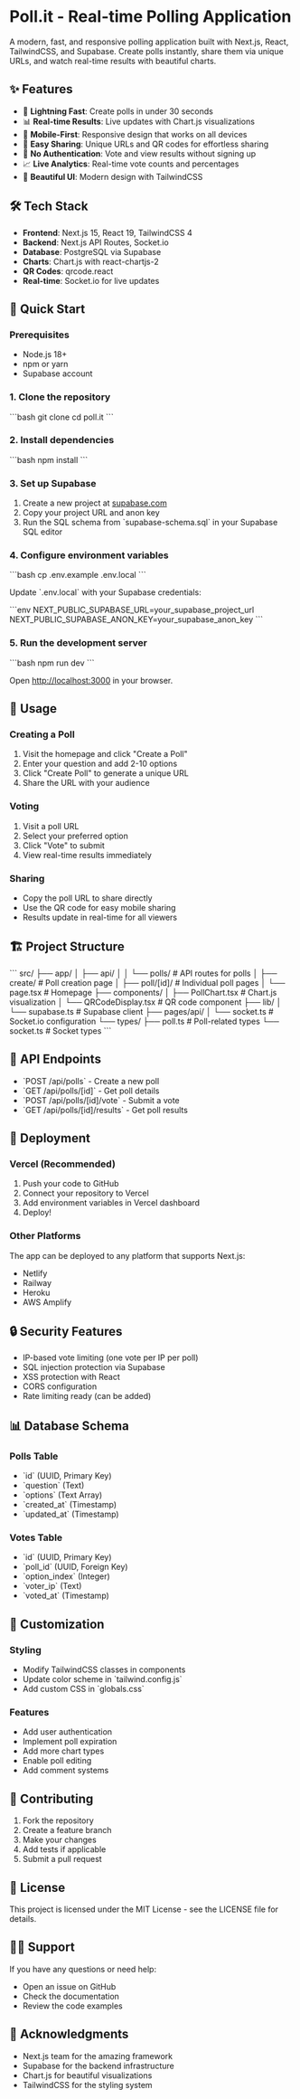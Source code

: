 # Poll.it - Real-time Polling Application

A modern, fast, and responsive polling application built with Next.js, React, TailwindCSS, and Supabase. Create polls instantly, share them via unique URLs, and watch real-time results with beautiful charts.

## ✨ Features

- 🚀 **Lightning Fast**: Create polls in under 30 seconds
- 📊 **Real-time Results**: Live updates with Chart.js visualizations
- 📱 **Mobile-First**: Responsive design that works on all devices
- 🔗 **Easy Sharing**: Unique URLs and QR codes for effortless sharing
- 🚫 **No Authentication**: Vote and view results without signing up
- 📈 **Live Analytics**: Real-time vote counts and percentages
- 🎨 **Beautiful UI**: Modern design with TailwindCSS

## 🛠 Tech Stack

- **Frontend**: Next.js 15, React 19, TailwindCSS 4
- **Backend**: Next.js API Routes, Socket.io
- **Database**: PostgreSQL via Supabase
- **Charts**: Chart.js with react-chartjs-2
- **QR Codes**: qrcode.react
- **Real-time**: Socket.io for live updates

## 🚀 Quick Start

### Prerequisites

- Node.js 18+ 
- npm or yarn
- Supabase account

### 1. Clone the repository

\`\`\`bash
git clone <repository-url>
cd poll.it
\`\`\`

### 2. Install dependencies

\`\`\`bash
npm install
\`\`\`

### 3. Set up Supabase

1. Create a new project at [supabase.com](https://supabase.com)
2. Copy your project URL and anon key
3. Run the SQL schema from \`supabase-schema.sql\` in your Supabase SQL editor

### 4. Configure environment variables

\`\`\`bash
cp .env.example .env.local
\`\`\`

Update \`.env.local\` with your Supabase credentials:

\`\`\`env
NEXT_PUBLIC_SUPABASE_URL=your_supabase_project_url
NEXT_PUBLIC_SUPABASE_ANON_KEY=your_supabase_anon_key
\`\`\`

### 5. Run the development server

\`\`\`bash
npm run dev
\`\`\`

Open [http://localhost:3000](http://localhost:3000) in your browser.

## 📖 Usage

### Creating a Poll

1. Visit the homepage and click "Create a Poll"
2. Enter your question and add 2-10 options
3. Click "Create Poll" to generate a unique URL
4. Share the URL with your audience

### Voting

1. Visit a poll URL
2. Select your preferred option
3. Click "Vote" to submit
4. View real-time results immediately

### Sharing

- Copy the poll URL to share directly
- Use the QR code for easy mobile sharing
- Results update in real-time for all viewers

## 🏗 Project Structure

\`\`\`
src/
├── app/
│   ├── api/
│   │   └── polls/              # API routes for polls
│   ├── create/                 # Poll creation page
│   ├── poll/[id]/             # Individual poll pages
│   └── page.tsx               # Homepage
├── components/
│   ├── PollChart.tsx          # Chart.js visualization
│   └── QRCodeDisplay.tsx      # QR code component
├── lib/
│   └── supabase.ts            # Supabase client
├── pages/api/
│   └── socket.ts              # Socket.io configuration
└── types/
    ├── poll.ts                # Poll-related types
    └── socket.ts              # Socket types
\`\`\`

## 🔧 API Endpoints

- \`POST /api/polls\` - Create a new poll
- \`GET /api/polls/[id]\` - Get poll details
- \`POST /api/polls/[id]/vote\` - Submit a vote
- \`GET /api/polls/[id]/results\` - Get poll results

## 🚀 Deployment

### Vercel (Recommended)

1. Push your code to GitHub
2. Connect your repository to Vercel
3. Add environment variables in Vercel dashboard
4. Deploy!

### Other Platforms

The app can be deployed to any platform that supports Next.js:
- Netlify
- Railway
- Heroku
- AWS Amplify

## 🔒 Security Features

- IP-based vote limiting (one vote per IP per poll)
- SQL injection protection via Supabase
- XSS protection with React
- CORS configuration
- Rate limiting ready (can be added)

## 📊 Database Schema

### Polls Table
- \`id\` (UUID, Primary Key)
- \`question\` (Text)
- \`options\` (Text Array)
- \`created_at\` (Timestamp)
- \`updated_at\` (Timestamp)

### Votes Table
- \`id\` (UUID, Primary Key) 
- \`poll_id\` (UUID, Foreign Key)
- \`option_index\` (Integer)
- \`voter_ip\` (Text)
- \`voted_at\` (Timestamp)

## 🎨 Customization

### Styling
- Modify TailwindCSS classes in components
- Update color scheme in \`tailwind.config.js\`
- Add custom CSS in \`globals.css\`

### Features
- Add user authentication
- Implement poll expiration
- Add more chart types
- Enable poll editing
- Add comment systems

## 🤝 Contributing

1. Fork the repository
2. Create a feature branch
3. Make your changes
4. Add tests if applicable
5. Submit a pull request

## 📄 License

This project is licensed under the MIT License - see the LICENSE file for details.

## 🙋‍♂️ Support

If you have any questions or need help:
- Open an issue on GitHub
- Check the documentation
- Review the code examples

## 🌟 Acknowledgments

- Next.js team for the amazing framework
- Supabase for the backend infrastructure
- Chart.js for beautiful visualizations
- TailwindCSS for the styling system
